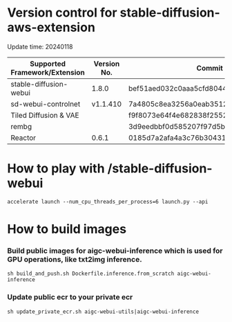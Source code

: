 # Version control for stable-diffusion-aws-extension

Update time: 20240118

| Supported Framework/Extension | Version No.| Commit ID |
| --------------------- | --------- |  --------- |
| stable-diffusion-webui|1.8.0|bef51aed032c0aaa5cfd80445bc4cf0d85b408b5|
| sd-webui-controlnet | v1.1.410|7a4805c8ea3256a0eab3512280bd4f84ca0c8182|
| Tiled Diffusion & VAE | |f9f8073e64f4e682838f255215039ba7884553bf|
| rembg | |3d9eedbbf0d585207f97d5b21e42f32c0042df70|
| Reactor | 0.6.1|0185d7a2afa4a3c76b304314233a1cafd1cf4842|

# How to play with /stable-diffusion-webui

```
accelerate launch --num_cpu_threads_per_process=6 launch.py --api

```

# How to build images


### Build public images for aigc-webui-inference which is used for GPU operations, like txt2img inference.

```
sh build_and_push.sh Dockerfile.inference.from_scratch aigc-webui-inference

```


### Update public ecr to your private ecr

```
sh update_private_ecr.sh aigc-webui-utils|aigc-webui-inference

```

